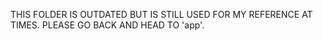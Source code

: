 THIS FOLDER IS OUTDATED BUT IS STILL USED FOR MY REFERENCE AT TIMES. PLEASE GO BACK AND HEAD TO 'app'.